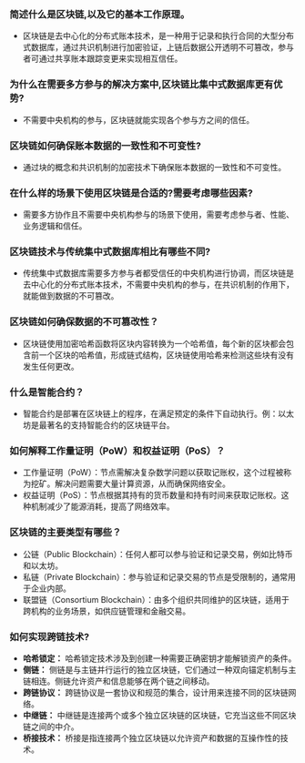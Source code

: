 
### 简述什么是区块链,以及它的基本工作原理。

- 区块链是去中心化的分布式账本技术，是一种用于记录和执行合同的大型分布式数据库，通过共识机制进行加密验证，上链后数据公开透明不可篡改，参与者可通过共享账本跟踪变更来实现相互信任。

### 为什么在需要多方参与的解决方案中,区块链比集中式数据库更有优势?

- 不需要中央机构的参与，区块链就能实现各个参与方之间的信任。

### 区块链如何确保账本数据的一致性和不可变性?

- 通过块的概念和共识机制的加密技术下确保账本数据的一致性和不可变性。

### 在什么样的场景下使用区块链是合适的?需要考虑哪些因素?

- 需要多方协作且不需要中央机构参与的场景下使用，需要考虑参与者、性能、业务逻辑和信任。

### 区块链技术与传统集中式数据库相比有哪些不同?

- 传统集中式数据库需要多方参与者都受信任的中央机构进行协调，而区块链是去中心化的分布式账本技术，不需要中央机构的参与，在共识机制的作用下，就能做到数据的不可篡改。

### 区块链如何确保数据的不可篡改性？

- 区块链使用加密哈希函数将区块内容转换为一个哈希值，每个新的区块都会包含前一个区块的哈希值，形成链式结构，区块链使用哈希来检测这些块有没有发生任何更改。

### 什么是智能合约？

- 智能合约是部署在区块链上的程序，在满足预定的条件下自动执行。例：以太坊是最著名的支持智能合约的区块链平台。

### 如何解释工作量证明（PoW）和权益证明（PoS）？

- 工作量证明（PoW）：节点需解决复杂数学问题以获取记账权，这个过程被称为挖矿。解决问题需要大量计算资源，从而确保网络安全。
- 权益证明（PoS）：节点根据其持有的货币数量和持有时间来获取记账权。这种机制减少了能源消耗，提高了网络效率。

### 区块链的主要类型有哪些？

- 公链（Public Blockchain）：任何人都可以参与验证和记录交易，例如比特币和以太坊。
- 私链（Private Blockchain）：参与验证和记录交易的节点是受限制的，通常用于企业内部。
- 联盟链（Consortium Blockchain）：由多个组织共同维护的区块链，适用于跨机构的业务场景，如供应链管理和金融交易。

### 如何实现跨链技术?

- **哈希锁定：** 哈希锁定技术涉及到创建一种需要正确密钥才能解锁资产的条件。
- **侧链：** 侧链是与主链并行运行的独立区块链，它们通过一种双向锚定机制与主链相连。侧链允许资产和信息能够在两个链之间移动。
- **跨链协议：** 跨链协议是一套协议和规范的集合，设计用来连接不同的区块链网络。
- **中继链：** 中继链是连接两个或多个独立区块链的区块链，它充当这些不同区块链之间的中介。
- **桥接技术：** 桥接是指连接两个独立区块链以允许资产和数据的互操作性的技术。